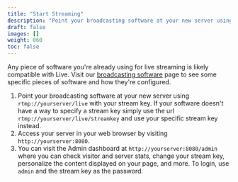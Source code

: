 ```yaml
---
title: "Start Streaming"
description: "Point your broadcasting software at your new server using rtmp://yourserver/live and the stream key you set above and start your stream."
draft: false
images: []
weight: 060
toc: false
---
```


Any piece of software you're already using for live streaming is likely compatible with Live. Visit our [broadcasting software](/docs/broadcasting) page to see some specific pieces of software and how they're configured.

1. Point your broadcasting software at your new server using `rtmp://yourserver/live` with your stream key. If your software doesn't have a way to specify a stream key simply use the url `rtmp://yourserver/live/streamkey` and use your specific stream key instead.
1. Access your server in your web browser by visiting `http://yourserver:8080`.
1. You can visit the Admin dashboard at `http://yourserver:8080/admin` where you can check visitor and server stats, change your stream key, personalize the content displayed on your page, and more. To login, use `admin` and the stream key as the password.
